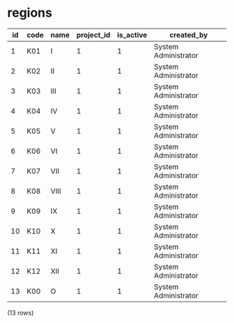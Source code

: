 regions
=======

| id | code | name | project_id | is_active |      created_by      |
|----|------|------|------------|-----------|----------------------|
| 1  | K01  | I    | 1          | 1         | System Administrator |
| 2  | K02  | II   | 1          | 1         | System Administrator |
| 3  | K03  | III  | 1          | 1         | System Administrator |
| 4  | K04  | IV   | 1          | 1         | System Administrator |
| 5  | K05  | V    | 1          | 1         | System Administrator |
| 6  | K06  | VI   | 1          | 1         | System Administrator |
| 7  | K07  | VII  | 1          | 1         | System Administrator |
| 8  | K08  | VIII | 1          | 1         | System Administrator |
| 9  | K09  | IX   | 1          | 1         | System Administrator |
| 10 | K10  | X    | 1          | 1         | System Administrator |
| 11 | K11  | XI   | 1          | 1         | System Administrator |
| 12 | K12  | XII  | 1          | 1         | System Administrator |
| 13 | K00  | O    | 1          | 1         | System Administrator |
(13 rows)

